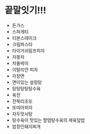 # 끝말잇기!!!

- 돈가스
- 스파게티
- 티본스테이크
- 크림파스타
- 타이거쉬림프피자
- 자몽차
- 차돌박이
- 이탈리안 피자
- 자장면
- 면이있는 설렁탕
- 탕탕탕탕탕수육
- 육전
- 전복리조또
- 또띠아피자
- 자두맛사탕
- 탕수육이 맛있는 할멈탕수육의 제육덮밥
- 밥장인돼지찌개

